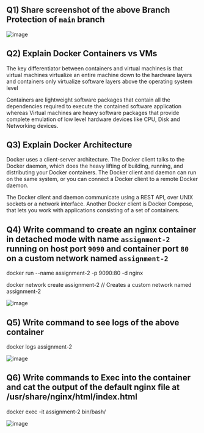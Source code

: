 Q1) Share screenshot of the above Branch Protection of `main` branch
--------------------------------------------------------------------
![image](https://user-images.githubusercontent.com/95872967/195485904-17672566-06eb-4e69-9fbf-86e4b9c4d695.png)




Q2) Explain Docker Containers vs VMs
--------------------------------------
The key differentiator between containers and virtual machines is that virtual machines virtualize an entire machine down to the hardware layers and containers only virtualize software layers above the operating system level

Containers are lightweight software packages that contain all the dependencies required to execute the contained software application whereas Virtual machines are heavy software packages that provide complete emulation of low level hardware devices like CPU, Disk and Networking devices.




Q3) Explain Docker Architecture
---------------------------------
Docker uses a client-server architecture. The Docker client talks to the Docker daemon, which does the heavy lifting of building, running, and distributing your Docker containers. The Docker client and daemon can run on the same system, or you can connect a Docker client to a remote Docker daemon. 

The Docker client and daemon communicate using a REST API, over UNIX sockets or a network interface. Another Docker client is Docker Compose, that lets you work with applications consisting of a set of containers.




Q4) Write command to create an nginx container in detached mode with name `assignment-2` running on host port `9090` and container port `80` on a custom network named `assignment-2`
----------------------------------------------------------------------------------------------------

docker run --name assignment-2 -p 9090:80 -d nginx 

docker network create assignment-2 // Creates a custom network named assignment-2


![image](https://user-images.githubusercontent.com/95872967/195509686-ae508e20-3a08-4bcd-9856-b824edd2b713.png)




Q5) Write command to see logs of the above container
------------------------------------------------------
docker logs assignment-2                                    

![image](https://user-images.githubusercontent.com/95872967/195509584-0420e6a2-fb33-4516-8a20-ed56c5e1c15b.png)




Q6) Write commands to Exec into the container and cat the output of the default nginx file at /usr/share/nginx/html/index.html
-----------------------------------------------------------------------------------------------------
docker exec -it assignment-2 bin/bash/

![image](https://user-images.githubusercontent.com/95872967/195509358-eaf16b44-a534-40a2-b539-99ae570deb38.png)
